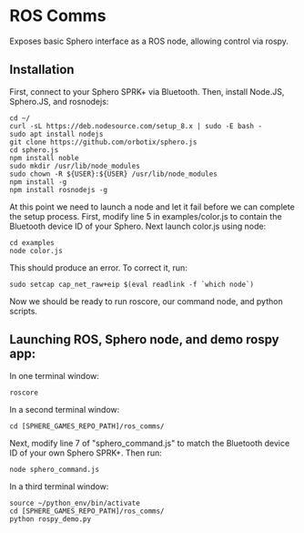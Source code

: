 # ROS Comms
Exposes basic Sphero interface as a ROS node, allowing control via rospy.

## Installation
First, connect to your Sphero SPRK+ via Bluetooth. Then, install Node.JS, Sphero.JS, and rosnodejs:
```
cd ~/
curl -sL https://deb.nodesource.com/setup_8.x | sudo -E bash -
sudo apt install nodejs
git clone https://github.com/orbotix/sphero.js
cd sphero.js
npm install noble
sudo mkdir /usr/lib/node_modules
sudo chown -R ${USER}:${USER} /usr/lib/node_modules
npm install -g
npm install rosnodejs -g
```

At this point we need to launch a node and let it fail before we can complete the setup process. First, modify line 5 in examples/color.js to contain the Bluetooth device ID of your Sphero. Next launch color.js using node:
```
cd examples
node color.js
```
This should produce an error. To correct it, run:
```
sudo setcap cap_net_raw+eip $(eval readlink -f `which node`)
```
Now we should be ready to run roscore, our command node, and python scripts.

## Launching ROS, Sphero node, and demo rospy app:
In one terminal window:
```
roscore
```

In a second terminal window:
```
cd [SPHERE_GAMES_REPO_PATH]/ros_comms/
```
Next, modify line 7 of "sphero_command.js" to match the Bluetooth device ID of your own Sphero SPRK+. Then run:
```
node sphero_command.js
```

In a third terminal window:
```
source ~/python_env/bin/activate
cd [SPHERE_GAMES_REPO_PATH]/ros_comms/
python rospy_demo.py
```
